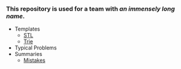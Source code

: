 ### This repository is used for a team with ***an immensely long name***.
* Templates
  * [STL](/Templates/STL.md)
  * [Trie](/Templates/Trie.md)
* Typical Problems
* Summaries
  * [Mistakes](/Summaries/Mistakes.md)